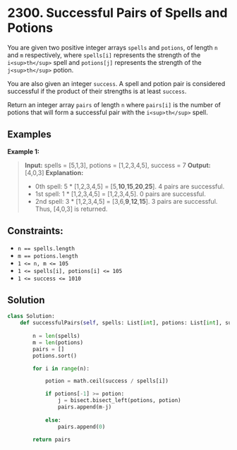 # 2300. Successful Pairs of Spells and Potions

You are given two positive integer arrays `spells` and `potions`, of length `n` and `m` respectively, where `spells[i]` represents the strength of the `i<sup>th</sup>` spell and `potions[j]` represents the strength of the `j<sup>th</sup>` potion.

You are also given an integer `success`. A spell and potion pair is considered successful if the product of their strengths is at least `success`.

Return an integer array `pairs` of length `n` where `pairs[i]` is the number of potions that will form a successful pair with the `i<sup>th</sup>` spell.

## Examples

**Example 1:**

> **Input:** spells = [5,1,3], potions = [1,2,3,4,5], success = 7
> **Output:** [4,0,3]
> **Explanation:**
> - 0th spell: 5 * [1,2,3,4,5] = [5,**10**,**15**,**20**,**25**]. 4 pairs are successful.
> - 1st spell: 1 * [1,2,3,4,5] = [1,2,3,4,5]. 0 pairs are successful.
> - 2nd spell: 3 * [1,2,3,4,5] = [3,6,**9**,**12**,**15**]. 3 pairs are successful.
> Thus, [4,0,3] is returned.

## Constraints:

- `n == spells.length`
- `m == potions.length`
- `1 <= n, m <= 105`
- `1 <= spells[i], potions[i] <= 105`
- `1 <= success <= 1010`

## Solution

```python
class Solution:
    def successfulPairs(self, spells: List[int], potions: List[int], success: int) -> List[int]:
        
        n = len(spells)
        m = len(potions)
        pairs = []
        potions.sort()

        for i in range(n):

            potion = math.ceil(success / spells[i])

            if potions[-1] >= potion:
                j = bisect.bisect_left(potions, potion)
                pairs.append(m-j)
                        
            else:
                pairs.append(0)
        
        return pairs
```